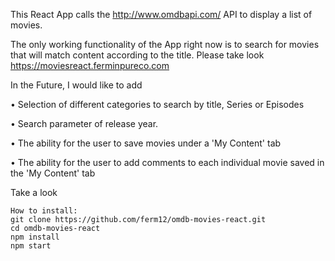 This React App calls the http://www.omdbapi.com/ API to display a list of movies.
 
The only working functionality of the App right now is to search for movies that will match content according to the title. Please take look https://moviesreact.ferminpureco.com

In the Future, I would like to add

•	Selection of different categories to search by title, Series or Episodes
  
•	Search parameter of release year.

•	The ability for the user to save movies under a 'My Content' tab 

•	The ability for the user to add comments to each individual movie saved in the 'My Content' tab

Take a look



```
How to install:
git clone https://github.com/ferm12/omdb-movies-react.git
cd omdb-movies-react
npm install
npm start
```
